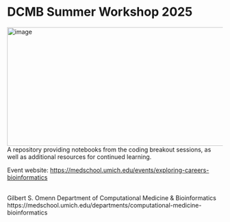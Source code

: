 # DCMB Summer Workshop 2025

<img width="1006" height="277" alt="image" src="https://github.com/user-attachments/assets/68990727-7b73-43f2-80a7-628de12b9657" />

<br>
A repository providing notebooks from the coding breakout sessions, as well as additional resources for continued learning.

Event website: https://medschool.umich.edu/events/exploring-careers-bioinformatics

<br>
Gilbert S. Omenn Department of Computational Medicine & Bioinformatics <br>
https://medschool.umich.edu/departments/computational-medicine-bioinformatics
